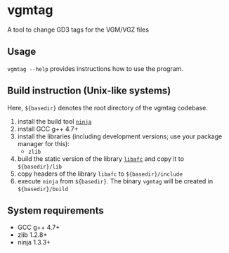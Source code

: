 vgmtag
======

A tool to change GD3 tags for the VGM/VGZ files

Usage
-------------

`vgmtag --help` provides instructions how to use the program.

Build instruction (Unix-like systems)
-------------------------------------

Here, `${basedir}` denotes the root directory of the vgmtag codebase.

1. install the build tool [`ninja`](https://github.com/martine/ninja)
2. install GCC g++ 4.7+
3. install the libraries (including development versions; use your package manager for this):
    * `zlib`
4. build the static version of the library [`libafc`](https://github.com/dzidzitop/libafc) and copy it to `${basedir}/lib`
5. copy headers of the library `libafc` to `${basedir}/include`
6. execute `ninja` from `${basedir}`. The binary `vgmtag` will be created in `${basedir}/build`

System requirements
-------------------

* GCC g++ 4.7+
* zlib 1.2.8+
* ninja 1.3.3+
